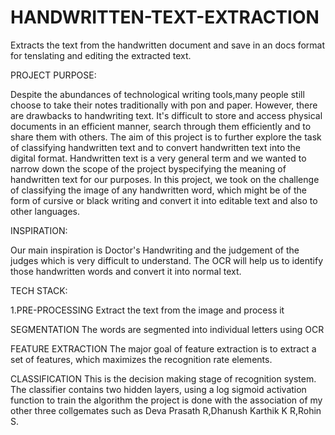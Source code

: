 # HANDWRITTEN-TEXT-EXTRACTION
Extracts the text from the handwritten document and save in an docs format for tenslating and editing the extracted text.

PROJECT PURPOSE:

Despite the abundances of technological writing tools,many people still choose to take their notes traditionally with pon and paper. However, there are drawbacks to handwriting text. It's difficult to store and access physical documents in an efficient manner, search through them efficiently and to share them with others. The aim of this project is to further explore the task of classifying handwritten text and to convert handwritten text into the digital format. Handwritten text is a very general term and we wanted to narrow down the scope of the project byspecifying the meaning of handwritten text for our purposes. In this project, we took on the challenge of classifying the image of any handwritten word, which might be of the form of cursive or black writing and convert it into editable text and also to other languages.

INSPIRATION:

Our main inspiration is Doctor's Handwriting and the judgement of the judges which is very difficult to understand. The OCR will help us to identify those handwritten words and convert it into normal text.

TECH STACK:

1.PRE-PROCESSING Extract the text from the image and process it

SEGMENTATION The words are segmented into individual letters using OCR

FEATURE EXTRACTION The major goal of feature extraction is to extract a set of features, which maximizes the recognition rate elements.

CLASSIFICATION This is the decision making stage of recognition system. The classifier contains two hidden layers, using a log sigmoid activation function to train the algorithm
the project is done with the association of my other three  collgemates such as Deva Prasath R,Dhanush Karthik K R,Rohin S.
